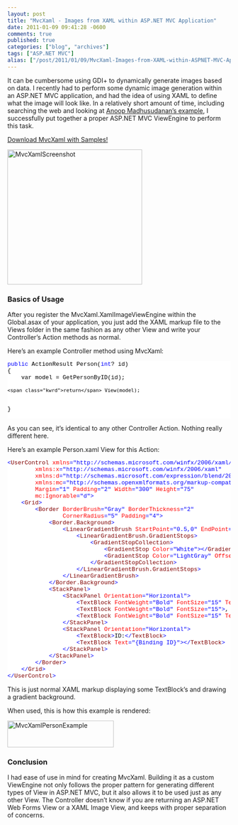 ```yaml
---
layout: post
title: "MvcXaml - Images from XAML within ASP.NET MVC Application"
date: 2011-01-09 09:41:28 -0600
comments: true
published: true
categories: ["blog", "archives"]
tags: ["ASP.NET MVC"]
alias: ["/post/2011/01/09/MvcXaml-Images-from-XAML-within-ASPNET-MVC-Application", "/post/2011/01/09/mvcxaml-images-from-xaml-within-aspnet-mvc-application"]
---
```

<!-- more -->
<p>It can be cumbersome using GDI+ to dynamically generate images based on data. I recently had to perform some dynamic image generation within an ASP.NET MVC application, and had the idea of using XAML to define what the image will look like. In a relatively short amount of time, including searching the web and looking at <a href="http://amazedsaint.blogspot.com/2010/07/xaml-meets-aspnet-mvc-create-databound.html">Anoop Madhusudanan’s example</a>, I successfully put together a proper ASP.NET MVC ViewEngine to perform this task.</p>  <p><a href="http://mvcxaml.codeplex.com">Download MvcXaml with Samples!</a></p>  <p><a href="/images/postsMvcXamlScreenshot.png"><img style="background-image: none; border-bottom: 0px; border-left: 0px; padding-left: 0px; padding-right: 0px; display: inline; border-top: 0px; border-right: 0px; padding-top: 0px" title="MvcXamlScreenshot" border="0" alt="MvcXamlScreenshot" src="/images/postsMvcXamlScreenshot_thumb.png" width="304" height="304" /></a></p>  <h3>Basics of Usage</h3>  <p>After you register the MvcXaml.XamlImageViewEngine within the Global.asax of your application, you just add the XAML markup file to the Views folder in the same fashion as any other View and write your Controller’s Action methods as normal.</p>  <p>Here’s an example Controller method using MvcXaml:</p>  <pre class="csharpcode"><span class="kwrd">public</span> ActionResult Person(<span class="kwrd">int</span>? id)
{
    var model = GetPersonByID(id);

    <span class="kwrd">return</span> View(model);
}</pre>
<style type="text/css">
.csharpcode, .csharpcode pre
{
	font-size: small;
	color: black;
	font-family: consolas, "Courier New", courier, monospace;
	background-color: #ffffff;
	/*white-space: pre;*/
}
.csharpcode pre { margin: 0em; }
.csharpcode .rem { color: #008000; }
.csharpcode .kwrd { color: #0000ff; }
.csharpcode .str { color: #006080; }
.csharpcode .op { color: #0000c0; }
.csharpcode .preproc { color: #cc6633; }
.csharpcode .asp { background-color: #ffff00; }
.csharpcode .html { color: #800000; }
.csharpcode .attr { color: #ff0000; }
.csharpcode .alt 
{
	background-color: #f4f4f4;
	width: 100%;
	margin: 0em;
}
.csharpcode .lnum { color: #606060; }</style>

<p>As you can see, it’s identical to any other Controller Action. Nothing really different here.</p>

<p>Here’s an example Person.xaml View for this Action:</p>

<pre class="csharpcode"><span class="kwrd">&lt;</span><span class="html">UserControl</span> <span class="attr">xmlns</span><span class="kwrd">=&quot;http://schemas.microsoft.com/winfx/2006/xaml/presentation&quot;</span>
        <span class="attr">xmlns:x</span><span class="kwrd">=&quot;http://schemas.microsoft.com/winfx/2006/xaml&quot;</span>
        <span class="attr">xmlns:d</span><span class="kwrd">=&quot;http://schemas.microsoft.com/expression/blend/2008&quot;</span>
        <span class="attr">xmlns:mc</span><span class="kwrd">=&quot;http://schemas.openxmlformats.org/markup-compatibility/2006&quot;</span>
        <span class="attr">Margin</span><span class="kwrd">=&quot;1&quot;</span> <span class="attr">Padding</span><span class="kwrd">=&quot;2&quot;</span> <span class="attr">Width</span><span class="kwrd">=&quot;300&quot;</span> <span class="attr">Height</span><span class="kwrd">=&quot;75&quot;</span>
        <span class="attr">mc:Ignorable</span><span class="kwrd">=&quot;d&quot;</span><span class="kwrd">&gt;</span>
    <span class="kwrd">&lt;</span><span class="html">Grid</span><span class="kwrd">&gt;</span>
        <span class="kwrd">&lt;</span><span class="html">Border</span> <span class="attr">BorderBrush</span><span class="kwrd">=&quot;Gray&quot;</span> <span class="attr">BorderThickness</span><span class="kwrd">=&quot;2&quot;</span>
                <span class="attr">CornerRadius</span><span class="kwrd">=&quot;5&quot;</span> <span class="attr">Padding</span><span class="kwrd">=&quot;4&quot;</span><span class="kwrd">&gt;</span>
            <span class="kwrd">&lt;</span><span class="html">Border.Background</span><span class="kwrd">&gt;</span>
                <span class="kwrd">&lt;</span><span class="html">LinearGradientBrush</span> <span class="attr">StartPoint</span><span class="kwrd">=&quot;0.5,0&quot;</span> <span class="attr">EndPoint</span><span class="kwrd">=&quot;0.5,1&quot;</span><span class="kwrd">&gt;</span>
                    <span class="kwrd">&lt;</span><span class="html">LinearGradientBrush.GradientStops</span><span class="kwrd">&gt;</span>
                        <span class="kwrd">&lt;</span><span class="html">GradientStopCollection</span><span class="kwrd">&gt;</span>
                            <span class="kwrd">&lt;</span><span class="html">GradientStop</span> <span class="attr">Color</span><span class="kwrd">=&quot;White&quot;</span><span class="kwrd">&gt;&lt;/</span><span class="html">GradientStop</span><span class="kwrd">&gt;</span>
                            <span class="kwrd">&lt;</span><span class="html">GradientStop</span> <span class="attr">Color</span><span class="kwrd">=&quot;LightGray&quot;</span> <span class="attr">Offset</span><span class="kwrd">=&quot;1&quot;</span><span class="kwrd">&gt;&lt;/</span><span class="html">GradientStop</span><span class="kwrd">&gt;</span>
                        <span class="kwrd">&lt;/</span><span class="html">GradientStopCollection</span><span class="kwrd">&gt;</span>
                    <span class="kwrd">&lt;/</span><span class="html">LinearGradientBrush.GradientStops</span><span class="kwrd">&gt;</span>
                <span class="kwrd">&lt;/</span><span class="html">LinearGradientBrush</span><span class="kwrd">&gt;</span>
            <span class="kwrd">&lt;/</span><span class="html">Border.Background</span><span class="kwrd">&gt;</span>
            <span class="kwrd">&lt;</span><span class="html">StackPanel</span><span class="kwrd">&gt;</span>
                <span class="kwrd">&lt;</span><span class="html">StackPanel</span> <span class="attr">Orientation</span><span class="kwrd">=&quot;Horizontal&quot;</span><span class="kwrd">&gt;</span>
                    <span class="kwrd">&lt;</span><span class="html">TextBlock</span> <span class="attr">FontWeight</span><span class="kwrd">=&quot;Bold&quot;</span> <span class="attr">FontSize</span><span class="kwrd">=&quot;15&quot;</span> <span class="attr">Text</span><span class="kwrd">=&quot;{Binding LastName}&quot;</span><span class="kwrd">/&gt;</span>
                    <span class="kwrd">&lt;</span><span class="html">TextBlock</span> <span class="attr">FontWeight</span><span class="kwrd">=&quot;Bold&quot;</span> <span class="attr">FontSize</span><span class="kwrd">=&quot;15&quot;</span><span class="kwrd">&gt;</span>, <span class="kwrd">&lt;/</span><span class="html">TextBlock</span><span class="kwrd">&gt;</span>
                    <span class="kwrd">&lt;</span><span class="html">TextBlock</span> <span class="attr">FontWeight</span><span class="kwrd">=&quot;Bold&quot;</span> <span class="attr">FontSize</span><span class="kwrd">=&quot;15&quot;</span> <span class="attr">Text</span><span class="kwrd">=&quot;{Binding FirstName}&quot;</span><span class="kwrd">&gt;&lt;/</span><span class="html">TextBlock</span><span class="kwrd">&gt;</span>
                <span class="kwrd">&lt;/</span><span class="html">StackPanel</span><span class="kwrd">&gt;</span>
                <span class="kwrd">&lt;</span><span class="html">StackPanel</span> <span class="attr">Orientation</span><span class="kwrd">=&quot;Horizontal&quot;</span><span class="kwrd">&gt;</span>
                    <span class="kwrd">&lt;</span><span class="html">TextBlock</span><span class="kwrd">&gt;</span>ID:<span class="kwrd">&lt;/</span><span class="html">TextBlock</span><span class="kwrd">&gt;</span>
                    <span class="kwrd">&lt;</span><span class="html">TextBlock</span> <span class="attr">Text</span><span class="kwrd">=&quot;{Binding ID}&quot;</span><span class="kwrd">&gt;&lt;/</span><span class="html">TextBlock</span><span class="kwrd">&gt;</span>
                <span class="kwrd">&lt;/</span><span class="html">StackPanel</span><span class="kwrd">&gt;</span>
            <span class="kwrd">&lt;/</span><span class="html">StackPanel</span><span class="kwrd">&gt;</span>
        <span class="kwrd">&lt;/</span><span class="html">Border</span><span class="kwrd">&gt;</span>
    <span class="kwrd">&lt;/</span><span class="html">Grid</span><span class="kwrd">&gt;</span>
<span class="kwrd">&lt;/</span><span class="html">UserControl</span><span class="kwrd">&gt;</span></pre>
<style type="text/css">
.csharpcode, .csharpcode pre
{
	font-size: small;
	color: black;
	font-family: consolas, "Courier New", courier, monospace;
	background-color: #ffffff;
	/*white-space: pre;*/
}
.csharpcode pre { margin: 0em; }
.csharpcode .rem { color: #008000; }
.csharpcode .kwrd { color: #0000ff; }
.csharpcode .str { color: #006080; }
.csharpcode .op { color: #0000c0; }
.csharpcode .preproc { color: #cc6633; }
.csharpcode .asp { background-color: #ffff00; }
.csharpcode .html { color: #800000; }
.csharpcode .attr { color: #ff0000; }
.csharpcode .alt 
{
	background-color: #f4f4f4;
	width: 100%;
	margin: 0em;
}
.csharpcode .lnum { color: #606060; }</style>

<p>This is just normal XAML markup displaying some TextBlock’s and drawing a gradient background.</p>

<p>When used, this is how this example is rendered:</p>

<p><a href="/images/postsMvcXamlPersonExample.png"><img style="background-image: none; border-bottom: 0px; border-left: 0px; padding-left: 0px; padding-right: 0px; display: inline; border-top: 0px; border-right: 0px; padding-top: 0px" title="MvcXamlPersonExample" border="0" alt="MvcXamlPersonExample" src="/images/postsMvcXamlPersonExample_thumb.png" width="240" height="60" /></a></p>

<h3>Conclusion</h3>

<p>I had ease of use in mind for creating MvcXaml. Building it as a custom ViewEngine not only follows the proper pattern for generating different types of View in ASP.NET MVC, but it also allows it to be used just as any other View. The Controller doesn’t know if you are returning an ASP.NET Web Forms View or a XAML Image View, and keeps with proper separation of concerns.</p>
